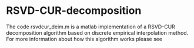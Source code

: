 # RSVD-CUR-decomposition

The code rsvdcur_deim.m is a matlab implementation of a RSVD-CUR decomposition algorithm based on discrete empirical interpolation method. For more information about how this algorithm works please see
